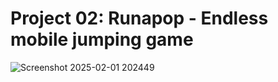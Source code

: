 # Project 02: Runapop - Endless mobile jumping game
![Screenshot 2025-02-01 202449](https://github.com/user-attachments/assets/b60351bf-b4b2-48f7-9377-31928efb1e3c)
